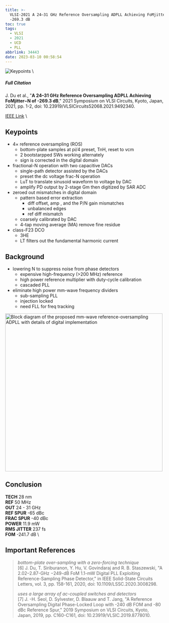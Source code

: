 ```yaml
---
title: >-
  VLSI-2021 A 24–31 GHz Reference Oversampling ADPLL Achieving FoMjitter−N of
  -269.3 dB
toc: true
tags:
  - VLSI
  - 2021
  - UCD
  - PLL
abbrlink: 34443
date: 2023-03-10 00:58:54
---
```


![Keypoints](https://api2.mubu.com/v3/document_image/edbc6cf1-2573-49ae-ac14-0ffbeac7c81d-216525.jpg) \

##### Full Citation

J. Du et al., "**A 24–31 GHz Reference Oversampling ADPLL Achieving FoMjitter−N of -269.3 dB**," 2021 Symposium on VLSI Circuits, Kyoto, Japan, 2021, pp. 1-2, doi: 10.23919/VLSICircuits52068.2021.9492340.

[IEEE Link](https://ieeexplore.ieee.org/document/9492340) \

## Keypoints

- 4× reference oversampling (ROS)
  - bottom-plate samples at pi/4
    preset, TnH, reset to vcm
  - 2 bootstarpped SWs working alternately
  - sign is corrected in the digital domain
- fractional-N operation with two capacitive DACs
  - single-path detector assisted by the DACs
  - preset the dc voltage frac-N operation
  - LuT to translate sinusoid waveform to voltage by DAC
  - amplify PD output by 2-stage Gm then digitized by SAR ADC
- zeroed out mismatches in digital domain
  - pattern based error extraction
    - diff offset, amp , and the P/N gain mismatches
    - unbalanced edges
    - ref diff mismatch
  - coarsely calibrated by DAC
  - 4-tap moving average (MA) remove fine residue
- class-F23 DCO
  - 3HE
  - LT filters out the fundamental harmonic current

## Background

- lowering N to suppress noise from phase detectors
  - expensive high-frequency (>200 MHz) reference
  - high power reference multiplier with duty-cycle calibration
  - cascaded PLL
- eliminate high power mm-wave frequency dividers
  - sub-sampling PLL
  - injection locked
  - need FLL for freq tracking

<img src="https://api2.mubu.com/v3/document_image/979dc502-4382-49fb-a0c1-90759e7f5e9b-216525.jpg" width = "500" alt="Block diagram of the proposed mm-wave reference-oversampling ADPLL with details of digital implementation" align=center />

## Conclusion

**TECH**  28 nm \
**REF**  50 MHz \
**OUT**  24 - 31 GHz \
**REF SPUR**  -65 dBc \
**FRAC SPUR**  -40 dBc \
**POWER**  11.9 mW  \
**RMS JITTER**  237 fs \
**FOM**  -241.7 dB \

## Important References

> *bottom-plate over-sampling with a zero-forcing technique* \
> [6] J. Du, T. Siriburanon, Y. Hu, V. Govindaraj and R. B. Staszewski, "A 2.02–2.87-GHz −249-dB FoM 1.1-mW Digital PLL Exploiting Reference-Sampling Phase Detector," in IEEE Solid-State Circuits Letters, vol. 3, pp. 158-161, 2020, doi: 10.1109/LSSC.2020.3008298.
> 
> *uses a large array of ac-coupled switches and detectors* \
> [7] J. -H. Seol, D. Sylvester, D. Blaauw and T. Jang, "A Reference Oversampling Digital Phase-Locked Loop with -240 dB FOM and -80 dBc Reference Spur," 2019 Symposium on VLSI Circuits, Kyoto, Japan, 2019, pp. C160-C161, doi: 10.23919/VLSIC.2019.8778010.
